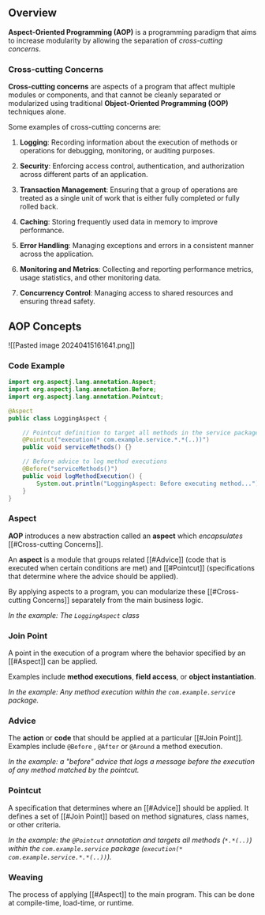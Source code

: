 
## Overview

**Aspect-Oriented Programming (AOP)** is a programming paradigm that aims to increase modularity by allowing the separation of *cross-cutting concerns*.

### Cross-cutting Concerns

**Cross-cutting concerns** are aspects of a program that affect multiple modules or components, and that cannot be cleanly separated or modularized using traditional **Object-Oriented Programming (OOP)** techniques alone.

Some examples of cross-cutting concerns are:

1. **Logging**: Recording information about the execution of methods or operations for debugging, monitoring, or auditing purposes.
    
2. **Security**: Enforcing access control, authentication, and authorization across different parts of an application.
    
3. **Transaction Management**: Ensuring that a group of operations are treated as a single unit of work that is either fully completed or fully rolled back.
    
4. **Caching**: Storing frequently used data in memory to improve performance.
    
5. **Error Handling**: Managing exceptions and errors in a consistent manner across the application.
    
6. **Monitoring and Metrics**: Collecting and reporting performance metrics, usage statistics, and other monitoring data.
    
7. **Concurrency Control**: Managing access to shared resources and ensuring thread safety.

## AOP Concepts

![[Pasted image 20240415161641.png]]

### Code Example

```java
import org.aspectj.lang.annotation.Aspect;
import org.aspectj.lang.annotation.Before;
import org.aspectj.lang.annotation.Pointcut;

@Aspect
public class LoggingAspect {

    // Pointcut definition to target all methods in the service package
    @Pointcut("execution(* com.example.service.*.*(..))")
    public void serviceMethods() {}

    // Before advice to log method executions
    @Before("serviceMethods()")
    public void logMethodExecution() {
        System.out.println("LoggingAspect: Before executing method...");
    }
}
```

### Aspect

**AOP** introduces a new abstraction called an **aspect** which *encapsulates* [[#Cross-cutting Concerns]].

An **aspect** is a module that groups related [[#Advice]] (code that is executed when certain conditions are met) and [[#Pointcut]] (specifications that determine where the advice should be applied).

By applying aspects to a program, you can modularize these [[#Cross-cutting Concerns]] separately from the main business logic.

*In the example: The `LoggingAspect` class*

### Join Point

A point in the execution of a program where the behavior specified by an [[#Aspect]] can be applied. 

Examples include **method executions**, **field access**, or **object instantiation**.

*In the example: Any method execution within the `com.example.service` package.*

### Advice

The **action** or **code** that should be applied at a particular [[#Join Point]]. Examples include `@Before` , `@After` or `@Around` a method execution.

*In the example: a "before" advice that logs a message before the execution of any method matched by the pointcut.*

### Pointcut

A specification that determines where an [[#Advice]] should be applied. It defines a set of [[#Join Point]] based on method signatures, class names, or other criteria.

*In the example: the `@Pointcut` annotation and targets all methods (`*.*(..)`) within the `com.example.service` package (`execution(* com.example.service.*.*(..))`).*

### Weaving

The process of applying [[#Aspect]] to the main program. This can be done at compile-time, load-time, or runtime.

